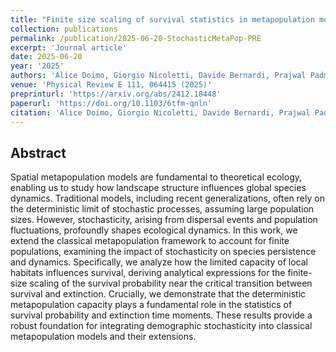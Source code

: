 ```yaml
---
title: "Finite size scaling of survival statistics in metapopulation models"
collection: publications
permalink: /publication/2025-06-20-StochasticMetaPop-PRE
excerpt: 'Journal article'
date: 2025-06-20
year: '2025'
authors: 'Alice Doimo, Giorgio Nicoletti, Davide Bernardi, Prajwal Padmanabha'
venue: 'Physical Review E 111, 064415 (2025)'
preprinturl: 'https://arxiv.org/abs/2412.18448'
paperurl: 'https://doi.org/10.1103/6tfm-qnln'
citation: 'Alice Doimo, Giorgio Nicoletti, Davide Bernardi, Prajwal Padmanabha. Finite size scaling of survival statistics in metapopulation models. Phys. Rev. E 111, 064415 (2025)'
---
```


## Abstract
Spatial metapopulation models are fundamental to theoretical ecology, enabling us to study how landscape structure influences global species dynamics. Traditional models, including recent generalizations, often rely on the deterministic limit of stochastic processes, assuming large population sizes. However, stochasticity, arising from dispersal events and population fluctuations, profoundly shapes ecological dynamics. In this work, we extend the classical metapopulation framework to account for finite populations, examining the impact of stochasticity on species persistence and dynamics. Specifically, we analyze how the limited capacity of local habitats influences survival, deriving analytical expressions for the finite-size scaling of the survival probability near the critical transition between survival and extinction. Crucially, we demonstrate that the deterministic metapopulation capacity plays a fundamental role in the statistics of survival probability and extinction time moments. These results provide a robust foundation for integrating demographic stochasticity into classical metapopulation models and their extensions.